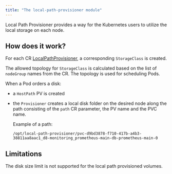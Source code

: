 ```yaml
---
title: "The local-path-provisioner module"
---
```


Local Path Provisioner provides a way for the Kubernetes users to utilize the local storage on each node.

## How does it work?
For each CR [LocalPathProvisioner](cr.html), a corresponding `StorageClass` is created.

The allowed topology for `StorageClass` is calculated based on the list of `nodeGroup` names from the CR.
The topology is used for scheduling Pods.

When a Pod orders a disk:
- a `HostPath` PV is created
- the `Provisioner` creates a local disk folder on the desired node along the path consisting of the `path` CR parameter, the PV name and the PVC name. 
  
  Example of a path:
  ```
  /opt/local-path-provisioner/pvc-d9bd3878-f710-417b-a4b3-38811aa8aac1_d8-monitoring_prometheus-main-db-prometheus-main-0
  ```

## Limitations
The disk size limit is not supported for the local path provisioned volumes.
